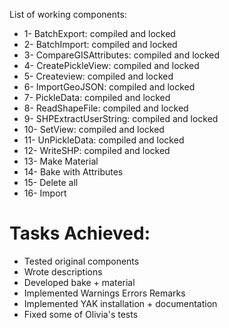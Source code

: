 List of working components:
* 1- BatchExport: compiled and locked
* 2- BatchImport: compiled and locked
* 3- CompareGISAttributes: compiled and locked
* 4- CreatePickleView: compiled and locked 
* 5- Createview: compiled and locked
* 6- ImportGeoJSON: compiled and locked 
* 7- PickleData: compiled and locked
* 8- ReadShapeFile: compiled and locked
* 9- SHPExtractUserString: compiled and locked
* 10- SetView: compiled and locked
* 11- UnPickleData: compiled and locked
* 12- WriteSHP: compiled and locked
* 13- Make Material
* 14- Bake with Attributes
* 15- Delete all
* 16- Import

# Tasks Achieved:
* Tested original components
* Wrote descriptions
* Developed bake + material
* Implemented Warnings Errors Remarks 
* Implemented YAK installation + documentation
* Fixed some of Olivia's tests 
